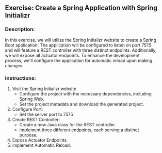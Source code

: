 ## Exercise: Create a Spring Application with Spring Initializr

### Description:

In this exercise, we will utilize the Spring Initializr website to create a Spring Boot application. The application will be configured to listen on port 7575 and will feature a REST controller with three distinct endpoints. Additionally, we will expose all actuator endpoints. To enhance the development process, we'll configure the application for automatic reload upon making changes.

### Instructions:

1. Visit the Spring Initializr website
      -	Configure the project with the necessary dependencies, including Spring Web.
      -	Set the project metadata and download the generated project.
2. Configure Port:
      -	Set the server port to 7575
3. Create REST Controller:
      -	Create a new Java class for the REST controller.
      -	Implement three different endpoints, each serving a distinct purpose.
4. Expose Actuator Endpoints.
5. Implement Automatic Reload.
